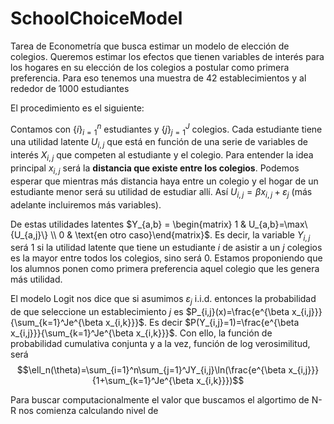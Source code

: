 # SchoolChoiceModel
Tarea de Econometría que busca estimar un modelo de elección de colegios. Queremos estimar los efectos que tienen variables de interés para los hogares en su elección de los colegios a postular como primera preferencia. Para eso tenemos una muestra de 42 establecimientos y al rededor de 1000 estudiantes

El procedimiento es el siguiente:

Contamos con $\{i\}_{i=1}^n$ estudiantes y $\{j\}_{j=1}^J$ colegios. Cada estudiante tiene una utilidad latente $U_{i,j}$ que está en función de una serie de variables de interés $X_{i,j}$ que competen al estudiante y el colegio. Para entender la idea principal $x_{i,j}$ será la **distancia que existe entre los colegios**. Podemos esperar que mientras más distancia haya entre un colegio y el hogar de un estudiante menor será su utilidad de estudiar allí. Así $U_{i,j}=\beta x_{i,j}+\varepsilon_j$ (más adelante incluiremos más variables). 

De estas utilidades latentes $Y_{a,b} = \begin{matrix} 1 & U_{a,b}=\max\{U_{a,j}\} \\ 0 & \text{en otro caso}\end{matrix}$. Es decir, la variable $Y_{i,j}$ será $1$ si la utilidad latente que tiene un estudiante $i$ de asistir a un $j$ colegios es la mayor entre todos los colegios, sino será $0$. Estamos proponiendo que los alumnos ponen como primera preferencia aquel colegio que les genera más utilidad.

El modelo Logit nos dice que si asumimos $\varepsilon_j$ i.i.d. entonces la probabilidad de que seleccione un establecimiento $j$ es $P_{i,j}(x)=\frac{e^{\beta x_{i,j}}}{\sum_{k=1}^Je^{\beta x_{i,k}}}$. Es decir $P(Y_{i,j}=1)=\frac{e^{\beta x_{i,j}}}{\sum_{k=1}^Je^{\beta x_{i,k}}}$. Con ello, la función de probabilidad cumulativa conjunta y a la vez, función de log verosimilitud, será $$\ell_n(\theta)=\sum_{i=1}^n\sum_{j=1}^JY_{i,j}\ln(\frac{e^{\beta x_{i,j}}}{1+\sum_{k=1}^Je^{\beta x_{i,k}}})$$

Para buscar computacionalmente el valor que buscamos el algortimo de N-R nos comienza calculando nivel de 
